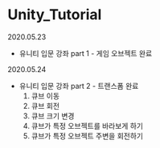 # Unity_Tutorial

2020.05.23
- 유니티 입문 강좌 part 1 - 게임 오브젝트 완료

2020.05.24
- 유니티 입문 강좌 part 2 - 트랜스폼 완료
	1.  큐브 이동
	2.  큐브 회전
	3.  큐브 크기 변경
	4.  큐브가 특정 오브젝트를 바라보게 하기
	5.  큐브가 특정 오브젝트 주변을 회전하기
